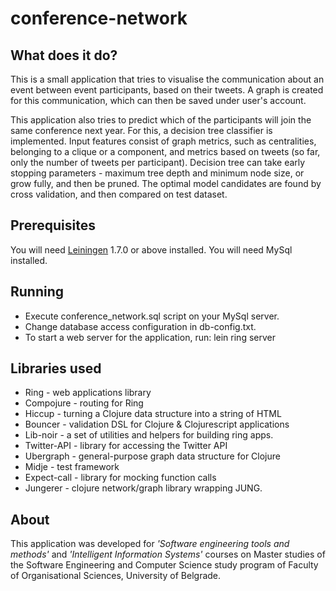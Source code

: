 # conference-network

## What does it do?

This is a small application that tries to visualise the communication
about an event between event participants, based on their tweets. A graph
is created for this communication, which can then be saved under user's
account.

This application also tries to predict which of the participants will join
the same conference next year. For this, a decision tree classifier is
implemented. Input features consist of graph metrics, such as centralities,
belonging to a clique or a component, and metrics based on tweets (so far,
only the number of tweets per participant). Decision tree can take early
stopping parameters - maximum tree depth and minimum node size, or grow fully, and
then be pruned. The optimal model candidates are found by cross validation,
and then compared on test dataset.

## Prerequisites

You will need [Leiningen][1] 1.7.0 or above installed.
You will need MySql installed.

[1]: https://github.com/technomancy/leiningen

## Running

* Execute conference_network.sql script on your MySql server.
* Change database access configuration in db-config.txt.
* To start a web server for the application, run: lein ring server

## Libraries used

* Ring - web applications library
* Compojure - routing for Ring
* Hiccup - turning a Clojure data structure into a string of HTML
* Bouncer - validation DSL for Clojure & Clojurescript applications
* Lib-noir - a set of utilities and helpers for building ring apps.
* Twitter-API - library for accessing the Twitter API
* Ubergraph - general-purpose graph data structure for Clojure
* Midje - test framework
* Expect-call - library for mocking function calls
* Jungerer - clojure network/graph library wrapping JUNG.


## About

This application was developed for *'Software engineering tools and methods'*
and *'Intelligent Information Systems'* courses on Master studies of the
Software Engineering and Computer Science study program of Faculty of
 Organisational Sciences, University of Belgrade.
